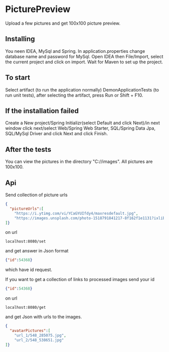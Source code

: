 # PicturePreview
Upload a few pictures and get 100x100 picture preview.
## Installing
You neen IDEA, MySql and Spring. 
In application.properties change database name and password for MySql.
Open IDEA then File/Import, select the current project and click on import.
Wait for Maven to set up the project.
## To start
Select artifact (to run the application normally) DemonApplicationTests (to run unit tests), after selecting the artifact, press Run or Shift + F10.
## If the installation failed
Create a New project/Spring Initializr(select Default and click Next)/in next window click next/select Web/Spring Web Starter, SQL/Spring Data Jpa, SQL/MySql Driver and click Next and click Finish.
## After the tests
You can view the pictures in the directory "C://images". All pictures are 100x100.
## Api 
Send collection of picture urls
```json
{
  "pictureUrls":[
    "https://i.ytimg.com/vi/YCaGYUIfdy4/maxresdefault.jpg",
    "https://images.unsplash.com/photo-1518791841217-8f162f1e1131?ixlib=rb-1.2.1&ixid=eyJhcHBfaWQiOjEyMDd9&w=1000&q=80"
]}
```
on url
```url
localhost:8080/set
```
and get answer 
in Json format
```json
{"id":54368}
```
which have id request.

If you want to get a collection of links to processed images send your id
```json
{"id":54368}
```
on url
```url
localhost:8080/get 
```
and get Json with urls to the images.
```json
{
  "avatarPictures":[
    "url_1/548_285075.jpg",
    "url_2/548_538651.jpg"
]}
```
